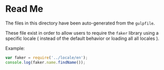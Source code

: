 # Read Me

The files in this directory have been auto-generated from the `gulpfile`.

These file exist in order to allow users to require the `faker` library using a specific locale ( instead of the default behavior or loading all all locales ).

Example:

``` js
var faker = require('../locale/en');
console.log(faker.name.findName());
```